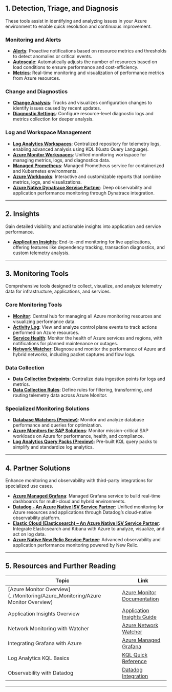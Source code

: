 ## **1. Detection, Triage, and Diagnosis**

These tools assist in identifying and analyzing issues in your Azure environment to enable quick resolution and continuous improvement.

### **Monitoring and Alerts**

- **[Alerts](https://portal.azure.com/#blade/Microsoft_Azure_Monitoring/AzureMonitoringBrowseBlade/alertsV2)**: Proactive notifications based on resource metrics and thresholds to detect anomalies or critical events.
- **[Autoscale](https://portal.azure.com/#blade/Microsoft_Azure_Monitoring/AzureMonitoringBrowseBlade/autoscale)**: Automatically adjusts the number of resources based on load conditions to ensure performance and cost-efficiency.
- **[Metrics](https://portal.azure.com/#blade/Microsoft_Azure_Monitoring/AzureMonitoringBrowseBlade/metrics)**: Real-time monitoring and visualization of performance metrics from Azure resources.

### **Change and Diagnostics**

- **[Change Analysis](https://portal.azure.com/#blade/Microsoft_Azure_ChangeAnalysis/ChangeAnalysisBaseBlade)**: Tracks and visualizes configuration changes to identify issues caused by recent updates.
- **[Diagnostic Settings](https://portal.azure.com/#blade/HubsExtension/BrowseResourceBlade/resourceType/microsoft.eventhub%2Fnamespaces%2Fproviders%2Fdiagnosticsettings)**: Configure resource-level diagnostic logs and metrics collection for deeper analysis.

### **Log and Workspace Management**

- **[Log Analytics Workspaces](https://portal.azure.com/#blade/HubsExtension/BrowseResourceBlade/resourceType/Microsoft.OperationalInsights%2Fworkspaces)**: Centralized repository for telemetry logs, enabling advanced analysis using KQL (Kusto Query Language).
- **[Azure Monitor Workspaces](https://portal.azure.com/#blade/HubsExtension/BrowseResourceBlade/resourceType/microsoft.monitor%2Faccounts)**: Unified monitoring workspace for managing metrics, logs, and diagnostics data.
- **[Managed Prometheus](https://portal.azure.com/#blade/Microsoft_Azure_Monitoring/AzureMonitoringBrowseBlade/prometheus)**: Managed Prometheus service for containerized and Kubernetes environments.
- **[Azure Workbooks](https://portal.azure.com/#blade/HubsExtension/BrowseResourceBlade/resourceType/microsoft.insights%2Fworkbooks)**: Interactive and customizable reports that combine metrics, logs, and visualizations.
- **[Azure Native Dynatrace Service Partner](https://portal.azure.com/#blade/HubsExtension/BrowseResourceBlade/resourceType/Dynatrace.Observability%2Fmonitors)**: Deep observability and application performance monitoring through Dynatrace integration.

---

## **2. Insights**

Gain detailed visibility and actionable insights into application and service performance.

- **[Application Insights](https://portal.azure.com/#blade/HubsExtension/BrowseResourceBlade/resourceType/microsoft.insights%2Fcomponents)**: End-to-end monitoring for live applications, offering features like dependency tracking, transaction diagnostics, and custom telemetry analysis.

---

## **3. Monitoring Tools**

Comprehensive tools designed to collect, visualize, and analyze telemetry data for infrastructure, applications, and services.

### **Core Monitoring Tools**

- **[Monitor](https://portal.azure.com/#blade/Microsoft_Azure_Monitoring/AzureMonitoringBrowseBlade)**: Central hub for managing all Azure monitoring resources and visualizing performance data.
- **[Activity Log](https://portal.azure.com/#blade/Microsoft_Azure_Monitoring/AzureMonitoringBrowseBlade/activityLog)**: View and analyze control plane events to track actions performed on Azure resources.
- **[Service Health](https://portal.azure.com/#blade/Microsoft_Azure_Health/AzureHealthBrowseBlade)**: Monitor the health of Azure services and regions, with notifications for planned maintenance or outages.
- **[Network Watcher](https://portal.azure.com/#blade/Microsoft_Azure_Network/NetworkWatcherMenuBlade)**: Diagnose and monitor the performance of Azure and hybrid networks, including packet captures and flow logs.

### **Data Collection**

- **[Data Collection Endpoints](https://portal.azure.com/#blade/HubsExtension/BrowseResourceBlade/resourceType/microsoft.insights%2Fdatacollectionendpoints)**: Centralize data ingestion points for logs and metrics.
- **[Data Collection Rules](https://portal.azure.com/#blade/HubsExtension/BrowseResourceBlade/resourceType/microsoft.insights%2Fdatacollectionrules)**: Define rules for filtering, transforming, and routing telemetry data across Azure Monitor.

### **Specialized Monitoring Solutions**

- **[Database Watchers (Preview)](https://portal.azure.com/#blade/HubsExtension/BrowseResourceBlade/resourceType/Microsoft.DatabaseWatcher%2Fwatchers)**: Monitor and analyze database performance and queries for optimization.
- **[Azure Monitors for SAP Solutions](https://portal.azure.com/#blade/HubsExtension/BrowseResourceBlade/resourceType/Microsoft.Workloads%2Fmonitors)**: Monitor mission-critical SAP workloads on Azure for performance, health, and compliance.
- **[Log Analytics Query Packs (Preview)](https://portal.azure.com/#blade/HubsExtension/BrowseResourceBlade/resourceType/Microsoft.OperationalInsights%2Fquerypacks)**: Pre-built KQL query packs to simplify and standardize log analytics.

---

## **4. Partner Solutions**

Enhance monitoring and observability with third-party integrations for specialized use cases.

- **[Azure Managed Grafana](https://portal.azure.com/#blade/HubsExtension/BrowseResourceBlade/resourceType/Microsoft.Dashboard%2Fgrafana)**: Managed Grafana service to build real-time dashboards for multi-cloud and hybrid environments.
- **[Datadog - An Azure Native ISV Service Partner](https://portal.azure.com/#blade/HubsExtension/BrowseResourceBlade/resourceType/Microsoft.Datadog%2Fmonitors)**: Unified monitoring for Azure resources and applications through Datadog’s cloud-native observability platform.
- **[Elastic Cloud (Elasticsearch) – An Azure Native ISV Service Partner](https://portal.azure.com/#blade/HubsExtension/BrowseResourceBlade/resourceType/Microsoft.Elastic%2Fmonitors)**: Integrate Elasticsearch and Kibana with Azure to analyze, visualize, and act on log data.
- **[Azure Native New Relic Service Partner](https://portal.azure.com/#blade/HubsExtension/BrowseResourceBlade/resourceType/NewRelic.Observability%2Fmonitors)**: Advanced observability and application performance monitoring powered by New Relic.

---

## **5. Resources and Further Reading**

|**Topic**|**Link**|
|---|---|
|[Azure Monitor Overview](../Monitoring/Azure_Monitoring/Azure Monitor Overview)|[Azure Monitor Documentation](https://learn.microsoft.com/en-us/azure/azure-monitor/)|
|Application Insights Overview|[Application Insights Guide](https://learn.microsoft.com/en-us/azure/azure-monitor/app/app-insights-overview)|
|Network Monitoring with Watcher|[Azure Network Watcher](https://learn.microsoft.com/en-us/azure/network-watcher/)|
|Integrating Grafana with Azure|[Azure Managed Grafana](https://learn.microsoft.com/en-us/azure/azure-managed-grafana/)|
|Log Analytics KQL Basics|[KQL Quick Reference](https://learn.microsoft.com/en-us/azure/data-explorer/kql-quick-reference)|
|Observability with Datadog|[Datadog Integration](https://learn.microsoft.com/en-us/azure/azure-datadog/)|

---
